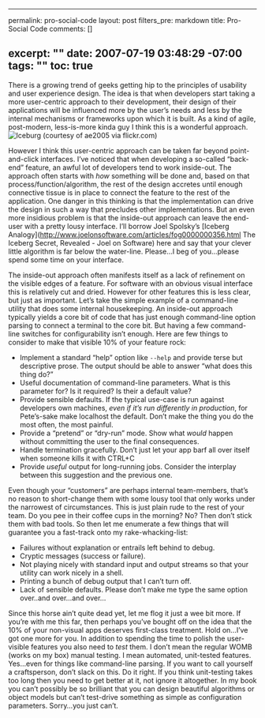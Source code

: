 ----- 
permalink: pro-social-code
layout: post
filters_pre: markdown
title: Pro-Social Code
comments: []

excerpt: ""
date: 2007-07-19 03:48:29 -07:00
tags: ""
toc: true
-----
There is a growing trend of geeks getting hip to the principles of usability and user experience design. The idea is that when developers start taking a more user-centric approach to their development, their design of their applications will be influenced more by the user’s needs and less by the internal mechanisms or frameworks upon which it is built. As a kind of agile, post-modern, less-is-more kinda guy I think this is a wonderful approach.![Iceburg (courtesy of ae2005 via flickr.com)](http://farm1.static.flickr.com/5/9798019_bc86ac5653_m.jpg)

However I think this user-centric approach can be taken far beyond point-and-click interfaces. I’ve noticed that when developing a so-called “back-end” feature, an awful lot of developers tend to work inside-out. The approach often starts with _how_ something will be done and, based on that process/function/algorithm, the rest of the design accretes until enough connective tissue is in place to connect the feature to the rest of the application. One danger in this thinking is that the implementation can drive the design in such a way that precludes other implementations. But an even more insidious problem is that the inside-out approach can leave the end-user with a pretty lousy interface. I’ll borrow Joel Spolsky’s [Iceberg Analogy](http://www.joelonsoftware.com/articles/fog0000000356.html The Iceberg Secret, Revealed - Joel on Software) here and say that your clever little algorithm is far below the water-line. Please…I beg of you…please spend some time on your interface.

The inside-out approach often manifests itself as a lack of refinement on the visible edges of a feature. For software with an obvious visual interface this is relatively cut and dried. However for other features this is less clear, but just as important. Let’s take the simple example of a command-line utility that does some internal housekeeping. An inside-out approach typically yields a core bit of code that has just enough command-line option parsing to connect a terminal to the core bit. But having a few command-line switches for configurability isn’t enough. Here are few things to consider to make that visible 10% of your feature rock:
*  Implement a standard “help” option like `--help` and provide terse but descriptive prose. The output should be able to answer “what does this thing do?”
*  Useful documentation of command-line parameters. What is this parameter for? Is it required? Is their a default value?
*  Provide sensible defaults. If the typical use-case is run against developers own machines, _even if it’s run differently in production_, for Pete’s-sake make localhost the default. Don’t make the thing you do the most often, the most painful.
*  Provide a “pretend” or “dry-run” mode. Show what _would_ happen without committing the user to the final consequences.
*  Handle termination gracefully. Don’t just let your app barf all over itself when someone kills it with CTRL+C
*  Provide _useful_ output for long-running jobs. Consider the interplay between this suggestion and the previous one.

Even though your “customers” are perhaps internal team-members, that’s no reason to short-change them with some lousy tool that only works under the narrowest of circumstances. This is just plain rude to the rest of your team. Do you pee in their coffee cups in the morning? No? Then don’t stick them with bad tools. So then let me enumerate a few things that will guarantee you a fast-track onto my rake-whacking-list:
*  Failures without explanation or entrails left behind to debug.
*  Cryptic messages (success or failure).
*  Not playing nicely with standard input and output streams so that your utility can work nicely in a shell.
*  Printing a bunch of debug output that I can’t turn off.
*  Lack of sensible defaults. Please don’t make me type the same option over..and over…and over…

Since this horse ain’t quite dead yet, let me flog it just a wee bit more. If you’re with me this far, then perhaps you’ve bought off on the idea that the 10% of your non-visual apps deserves first-class treatment. Hold on…I’ve got one more for you. In addition to spending the time to polish the user-visible features you also need to _test_ them. I don’t mean the regular WOMB (works on my box) manual testing. I mean automated, unit-tested features. Yes…even for things like command-line parsing. If you want to call yourself a craftsperson, don’t slack on this. Do it right. If you think unit-testing takes too long then you need to get better at it, not ignore it altogether. In my book you can’t possibly be so brilliant that you can design beautiful algorithms or object models but can’t test-drive something as simple as configuration parameters. Sorry…you just can’t.
